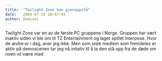 ```yaml
---
title:  "Twilight Zone kan gjenoppstå"
date:   2004-07-20 18:47:45
author: Dominei
---
```

Twilight Zone var en av de første PC gruppene i Norge. Gruppen har vært
inaktiv siden vi ble om til TZ Entertainment og laget spillet Interpose.
Hvor de andre er i dag, aner jeg ikke. Men som siste medlem som
fremdeles er aktiv på demoscenen tar jeg nå initativ til å la den stå
opp fra de døde om noen vil være med

